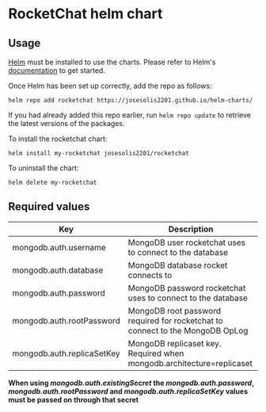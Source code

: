 # RocketChat helm chart
## Usage

[Helm](https://helm.sh) must be installed to use the charts.  Please refer to
Helm's [documentation](https://helm.sh/docs) to get started.

Once Helm has been set up correctly, add the repo as follows:
```
helm repo add rocketchat https://josesolis2201.github.io/helm-charts/
```

If you had already added this repo earlier, run `helm repo update` to retrieve
the latest versions of the packages.

To install the rocketchat chart:
```
helm install my-rocketchat josesolis2201/rocketchat
```

To uninstall the chart:
```
helm delete my-rocketchat
```
## Required values
| Key                        | Description                                                                   |
|----------------------------|-------------------------------------------------------------------------------|
| mongodb.auth.username      | MongoDB user rocketchat uses to connect to the database                       |
| mongodb.auth.database      | MongoDB database rocket connects to                                           |
| mongodb.auth.password      | MongoDB password rocketchat uses to connect to the database                   |
| mongodb.auth.rootPassword  | MongoDB root password required for rocketchat to connect to the MongoDB OpLog |
| mongodb.auth.replicaSetKey | MongoDB replicaset key. Required when  mongodb.architecture=replicaset        |
**When using *mongodb.auth.existingSecret* the *mongodb.auth.password*, *mongodb.auth.rootPassword* and *mongodb.auth.replicaSetKey* values must be passed on through that secret**